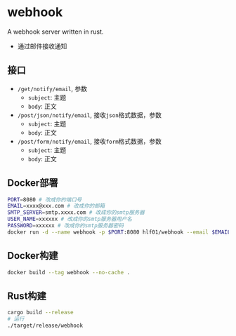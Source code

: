 # webhook
A webhook server written in rust.

- 通过邮件接收通知

## 接口
- `/get/notify/email`, 参数
    - `subject`: 主题
    - `body`: 正文
- `/post/json/notify/email`, 接收`json`格式数据，参数
    - `subject`: 主题
    - `body`: 正文
- `/post/form/notify/email`, 接收`form`格式数据，参数
    - `subject`: 主题
    - `body`: 正文

## Docker部署
```sh
PORT=8080 # 改成你的端口号
EMAIL=xxxx@xxx.com # 改成你的邮箱
SMTP_SERVER=smtp.xxxx.com # 改成你的smtp服务器
USER_NAME=xxxxxx # 改成你的smtp服务器用户名
PASSWORD=xxxxxx # 改成你的smtp服务器密码
docker run -d --name webhook -p $PORT:8080 hlf01/webhook --email $EMAIL --server $SMTP_SERVER --username $USER_NAME --password $PASSWORD
```

## Docker构建
```sh
docker build --tag webhook --no-cache .
```

## Rust构建
```sh
cargo build --release
# 运行
./target/release/webhook
```
